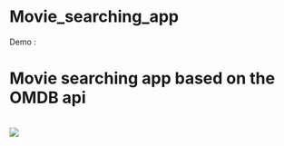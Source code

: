 # Movie_searching_app
Demo : <br>
<h1>Movie searching app based on the OMDB api</h1><br>
<img src="https://user-images.githubusercontent.com/99667252/183929971-94ae6b25-83e4-41a2-916e-f05069d9bfd0.png"/><br>
